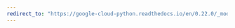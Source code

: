 ```yaml
---
redirect_to: "https://google-cloud-python.readthedocs.io/en/0.22.0/_modules/google/cloud/pubsub/topic.html"
---
```

